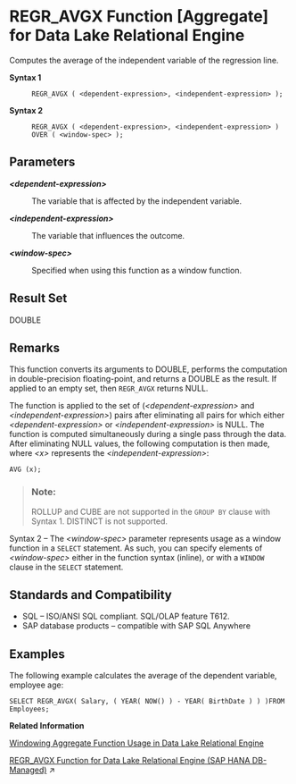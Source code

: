 <!-- loioa573b70d84f21015a55f85bddd70d598 -->

# REGR\_AVGX Function \[Aggregate\] for Data Lake Relational Engine

Computes the average of the independent variable of the regression line.




<dl>
<dt><b>

Syntax 1

</b></dt>
<dd>

```
REGR_AVGX ( <dependent-expression>, <independent-expression> );
```



</dd><dt><b>

Syntax 2

</b></dt>
<dd>

```
REGR_AVGX ( <dependent-expression>, <independent-expression> )
OVER ( <window-spec> );
```



</dd>
</dl>



<a name="loioa573b70d84f21015a55f85bddd70d598__REGR_AVGX_parm1"/>

## Parameters


<dl>
<dt><b>

*<dependent-expression\>*

</b></dt>
<dd>

The variable that is affected by the independent variable.



</dd><dt><b>

*<independent-expression\>*

</b></dt>
<dd>

The variable that influences the outcome.



</dd><dt><b>

*<window-spec\>*

</b></dt>
<dd>

Specified when using this function as a window function.



</dd>
</dl>



<a name="loioa573b70d84f21015a55f85bddd70d598__REGR_AVGX_returns1"/>

## Result Set

DOUBLE



<a name="loioa573b70d84f21015a55f85bddd70d598__REGR_AVGX_remarks1"/>

## Remarks

This function converts its arguments to DOUBLE, performs the computation in double-precision floating-point, and returns a DOUBLE as the result. If applied to an empty set, then `REGR_AVGX` returns NULL.

The function is applied to the set of \(*<dependent-expression\>* and *<independent-expression\>*\) pairs after eliminating all pairs for which either *<dependent-expression\>* or *<independent-expression\>* is NULL. The function is computed simultaneously during a single pass through the data. After eliminating NULL values, the following computation is then made, where *<x\>* represents the *<independent-expression\>*:

```
AVG (x);
```

> ### Note:  
> ROLLUP and CUBE are not supported in the `GROUP BY` clause with Syntax 1. DISTINCT is not supported.

Syntax 2 – The *<window-spec\>* parameter represents usage as a window function in a `SELECT` statement. As such, you can specify elements of *<window-spec\>* either in the function syntax \(inline\), or with a `WINDOW` clause in the `SELECT` statement.



<a name="loioa573b70d84f21015a55f85bddd70d598__REGR_AVGX_standards1"/>

## Standards and Compatibility

-   SQL – ISO/ANSI SQL compliant. SQL/OLAP feature T612.
-   SAP database products – compatible with SAP SQL Anywhere



<a name="loioa573b70d84f21015a55f85bddd70d598__REGR_AVGX_examples1"/>

## Examples

The following example calculates the average of the dependent variable, employee age:

```
SELECT REGR_AVGX( Salary, ( YEAR( NOW() ) - YEAR( BirthDate ) ) )FROM Employees;
```

**Related Information**  


[Windowing Aggregate Function Usage in Data Lake Relational Engine](windowing-aggregate-function-usage-in-data-lake-relational-engine-a527f35.md "A major feature of the ISO/ANSI SQL extensions for OLAP is a construct called a window.")

[REGR_AVGX Function for Data Lake Relational Engine (SAP HANA DB-Managed)](https://help.sap.com/viewer/a898e08b84f21015969fa437e89860c8/2024_3_QRC/en-US/af6ea1317edd434a93f5bcece6597333.html "Computes the average of the independent variable of the regression line.") :arrow_upper_right:


